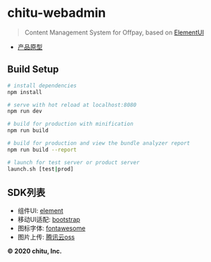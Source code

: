 # chitu-webadmin

> Content Management System for Offpay, based on [ElementUI](https://element.eleme.io/)

- [产品原型](https://free.modao.cc/app/44a4551e5fa4e5c182217fb2ef686d0b2e89b6ac?simulator_type=outside_artboard&sticky=#screen=s33CC4A8F5B1588413469353)
## Build Setup

``` bash
# install dependencies
npm install

# serve with hot reload at localhost:8080
npm run dev

# build for production with minification
npm run build

# build for production and view the bundle analyzer report
npm run build --report

# launch for test server or product server
launch.sh [test|prod]
```

## SDK列表

- 组件UI: [element](http://element.eleme.io/#/zh-CN)
- 移动UI适配: [bootstrap](https://v3.bootcss.com)
- 图标字体: [fontawesome](https://fontawesome.com/)
- 图片上传: [腾讯云oss](https://cloud.tencent.com/document/product/436/12260)

**© 2020 chitu, Inc.**